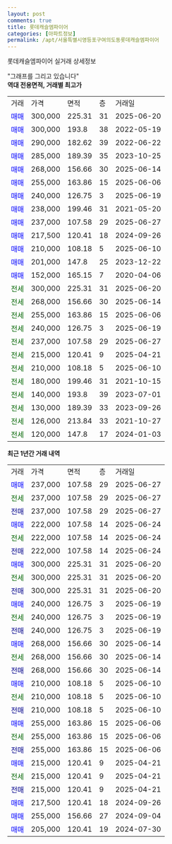 ```yaml
---
layout: post
comments: true
title: 롯데캐슬엠파이어
categories: [아파트정보]
permalink: /apt/서울특별시영등포구여의도동롯데캐슬엠파이어
---
```


롯데캐슬엠파이어 실거래 상세정보

<script type="text/javascript">
  google.charts.load('current', {'packages':['line', 'corechart']});
  google.charts.setOnLoadCallback(drawChart);

  function drawChart() {
    var data = new google.visualization.DataTable();
    data.addColumn('date', '거래일');
    data.addColumn('number', "매매");
    data.addColumn('number', "전세");
    data.addColumn('number', "전매");

    data.addRows([[new Date(Date.parse("2025-06-27")), 237000, null, null], [new Date(Date.parse("2025-06-27")), null, 237000, null], [new Date(Date.parse("2025-06-27")), null, null, 237000], [new Date(Date.parse("2025-06-24")), 222000, null, null], [new Date(Date.parse("2025-06-24")), null, 222000, null], [new Date(Date.parse("2025-06-24")), null, null, 222000], [new Date(Date.parse("2025-06-20")), 300000, null, null], [new Date(Date.parse("2025-06-20")), null, 300000, null], [new Date(Date.parse("2025-06-20")), null, null, 300000], [new Date(Date.parse("2025-06-19")), 240000, null, null], [new Date(Date.parse("2025-06-19")), null, 240000, null], [new Date(Date.parse("2025-06-19")), null, null, 240000], [new Date(Date.parse("2025-06-14")), 268000, null, null], [new Date(Date.parse("2025-06-14")), null, 268000, null], [new Date(Date.parse("2025-06-14")), null, null, 268000], [new Date(Date.parse("2025-06-10")), 210000, null, null], [new Date(Date.parse("2025-06-10")), null, 210000, null], [new Date(Date.parse("2025-06-10")), null, null, 210000], [new Date(Date.parse("2025-06-06")), 255000, null, null], [new Date(Date.parse("2025-06-06")), null, 255000, null], [new Date(Date.parse("2025-06-06")), null, null, 255000], [new Date(Date.parse("2025-04-21")), 215000, null, null], [new Date(Date.parse("2025-04-21")), null, 215000, null], [new Date(Date.parse("2025-04-21")), null, null, 215000], [new Date(Date.parse("2024-09-26")), 217500, null, null], [new Date(Date.parse("2024-09-04")), 255000, null, null], [new Date(Date.parse("2024-07-30")), 205000, null, null]]);

    var options = {
      hAxis: {
        format: 'yyyy/MM/dd'
      },    
      lineWidth: 0,
      pointsVisible: true,    
      title: '최근 1년간 유형별 실거래가 분포',
      legend: { position: 'bottom' }
    };

    var formatter = new google.visualization.NumberFormat({pattern:'###,###'} );
    formatter.format(data, 1);
    formatter.format(data, 2);
    
    setTimeout(function() {
        var chart = new google.visualization.LineChart(document.getElementById('columnchart_material'));
        chart.draw(data, (options));
        document.getElementById('loading').style.display = 'none';
    }, 200);
  }
</script>


<div id="loading" style="z-index:20; display: block; margin-left: 0px">"그래프를 그리고 있습니다"</div>
<div id="columnchart_material" style="width: 95%; margin-left: 0px; display: block"></div>
<!-- contents start -->
<b>역대 전용면적, 거래별 최고가</b>
<table class="sortable">
    <tr>
      <td>거래</td>
      <td>가격</td>
      <td>면적</td>
      <td>층</td>
      <td>거래일</td>
    </tr>
        <tr>
          <td><a style="color: blue">매매</a></td>
          <td>300,000</td>
          <td>225.31</td>
          <td>31</td>
          <td>2025-06-20</td>
        </tr>            <tr>
          <td><a style="color: blue">매매</a></td>
          <td>300,000</td>
          <td>193.8</td>
          <td>38</td>
          <td>2022-05-19</td>
        </tr>            <tr>
          <td><a style="color: blue">매매</a></td>
          <td>290,000</td>
          <td>182.62</td>
          <td>39</td>
          <td>2022-06-22</td>
        </tr>            <tr>
          <td><a style="color: blue">매매</a></td>
          <td>285,000</td>
          <td>189.39</td>
          <td>35</td>
          <td>2023-10-25</td>
        </tr>            <tr>
          <td><a style="color: blue">매매</a></td>
          <td>268,000</td>
          <td>156.66</td>
          <td>30</td>
          <td>2025-06-14</td>
        </tr>            <tr>
          <td><a style="color: blue">매매</a></td>
          <td>255,000</td>
          <td>163.86</td>
          <td>15</td>
          <td>2025-06-06</td>
        </tr>            <tr>
          <td><a style="color: blue">매매</a></td>
          <td>240,000</td>
          <td>126.75</td>
          <td>3</td>
          <td>2025-06-19</td>
        </tr>            <tr>
          <td><a style="color: blue">매매</a></td>
          <td>238,000</td>
          <td>199.46</td>
          <td>31</td>
          <td>2021-05-20</td>
        </tr>            <tr>
          <td><a style="color: blue">매매</a></td>
          <td>237,000</td>
          <td>107.58</td>
          <td>29</td>
          <td>2025-06-27</td>
        </tr>            <tr>
          <td><a style="color: blue">매매</a></td>
          <td>217,500</td>
          <td>120.41</td>
          <td>18</td>
          <td>2024-09-26</td>
        </tr>            <tr>
          <td><a style="color: blue">매매</a></td>
          <td>210,000</td>
          <td>108.18</td>
          <td>5</td>
          <td>2025-06-10</td>
        </tr>            <tr>
          <td><a style="color: blue">매매</a></td>
          <td>201,000</td>
          <td>147.8</td>
          <td>25</td>
          <td>2023-12-22</td>
        </tr>            <tr>
          <td><a style="color: blue">매매</a></td>
          <td>152,000</td>
          <td>165.15</td>
          <td>7</td>
          <td>2020-04-06</td>
        </tr>        
        <tr>
              <td><a style="color: darkgreen">전세</a></td>
              <td>300,000</td>
              <td>225.31</td>
              <td>31</td>
              <td>2025-06-20</td>
            </tr>            <tr>
              <td><a style="color: darkgreen">전세</a></td>
              <td>268,000</td>
              <td>156.66</td>
              <td>30</td>
              <td>2025-06-14</td>
            </tr>            <tr>
              <td><a style="color: darkgreen">전세</a></td>
              <td>255,000</td>
              <td>163.86</td>
              <td>15</td>
              <td>2025-06-06</td>
            </tr>            <tr>
              <td><a style="color: darkgreen">전세</a></td>
              <td>240,000</td>
              <td>126.75</td>
              <td>3</td>
              <td>2025-06-19</td>
            </tr>            <tr>
              <td><a style="color: darkgreen">전세</a></td>
              <td>237,000</td>
              <td>107.58</td>
              <td>29</td>
              <td>2025-06-27</td>
            </tr>            <tr>
              <td><a style="color: darkgreen">전세</a></td>
              <td>215,000</td>
              <td>120.41</td>
              <td>9</td>
              <td>2025-04-21</td>
            </tr>            <tr>
              <td><a style="color: darkgreen">전세</a></td>
              <td>210,000</td>
              <td>108.18</td>
              <td>5</td>
              <td>2025-06-10</td>
            </tr>            <tr>
              <td><a style="color: darkgreen">전세</a></td>
              <td>180,000</td>
              <td>199.46</td>
              <td>31</td>
              <td>2021-10-15</td>
            </tr>            <tr>
              <td><a style="color: darkgreen">전세</a></td>
              <td>140,000</td>
              <td>193.8</td>
              <td>39</td>
              <td>2023-07-01</td>
            </tr>            <tr>
              <td><a style="color: darkgreen">전세</a></td>
              <td>130,000</td>
              <td>189.39</td>
              <td>33</td>
              <td>2023-09-26</td>
            </tr>            <tr>
              <td><a style="color: darkgreen">전세</a></td>
              <td>126,000</td>
              <td>213.84</td>
              <td>33</td>
              <td>2021-10-27</td>
            </tr>            <tr>
              <td><a style="color: darkgreen">전세</a></td>
              <td>120,000</td>
              <td>147.8</td>
              <td>17</td>
              <td>2024-01-03</td>
            </tr>        
    
</table>

<b>최근 1년간 거래 내역</b>

<table class="sortable">
    <tr>
      <td>거래</td>
      <td>가격</td>
      <td>면적</td>
      <td>층</td>
      <td>거래일</td>
    </tr>
    <tr>
      <td><a style="color: blue">매매</a></td>
      <td>237,000</td>
      <td>107.58</td>
      <td>29</td>
      <td>2025-06-27</td>
    </tr>          <tr>
      <td><a style="color: darkgreen">전세</a></td>
      <td>237,000</td>
      <td>107.58</td>
      <td>29</td>
      <td>2025-06-27</td>
    </tr>          <tr>
      <td><a style="color: darkblue">전매</a></td>
      <td>237,000</td>
      <td>107.58</td>
      <td>29</td>
      <td>2025-06-27</td>
    </tr>          <tr>
      <td><a style="color: blue">매매</a></td>
      <td>222,000</td>
      <td>107.58</td>
      <td>14</td>
      <td>2025-06-24</td>
    </tr>          <tr>
      <td><a style="color: darkgreen">전세</a></td>
      <td>222,000</td>
      <td>107.58</td>
      <td>14</td>
      <td>2025-06-24</td>
    </tr>          <tr>
      <td><a style="color: darkblue">전매</a></td>
      <td>222,000</td>
      <td>107.58</td>
      <td>14</td>
      <td>2025-06-24</td>
    </tr>          <tr>
      <td><a style="color: blue">매매</a></td>
      <td>300,000</td>
      <td>225.31</td>
      <td>31</td>
      <td>2025-06-20</td>
    </tr>          <tr>
      <td><a style="color: darkgreen">전세</a></td>
      <td>300,000</td>
      <td>225.31</td>
      <td>31</td>
      <td>2025-06-20</td>
    </tr>          <tr>
      <td><a style="color: darkblue">전매</a></td>
      <td>300,000</td>
      <td>225.31</td>
      <td>31</td>
      <td>2025-06-20</td>
    </tr>          <tr>
      <td><a style="color: blue">매매</a></td>
      <td>240,000</td>
      <td>126.75</td>
      <td>3</td>
      <td>2025-06-19</td>
    </tr>          <tr>
      <td><a style="color: darkgreen">전세</a></td>
      <td>240,000</td>
      <td>126.75</td>
      <td>3</td>
      <td>2025-06-19</td>
    </tr>          <tr>
      <td><a style="color: darkblue">전매</a></td>
      <td>240,000</td>
      <td>126.75</td>
      <td>3</td>
      <td>2025-06-19</td>
    </tr>          <tr>
      <td><a style="color: blue">매매</a></td>
      <td>268,000</td>
      <td>156.66</td>
      <td>30</td>
      <td>2025-06-14</td>
    </tr>          <tr>
      <td><a style="color: darkgreen">전세</a></td>
      <td>268,000</td>
      <td>156.66</td>
      <td>30</td>
      <td>2025-06-14</td>
    </tr>          <tr>
      <td><a style="color: darkblue">전매</a></td>
      <td>268,000</td>
      <td>156.66</td>
      <td>30</td>
      <td>2025-06-14</td>
    </tr>          <tr>
      <td><a style="color: blue">매매</a></td>
      <td>210,000</td>
      <td>108.18</td>
      <td>5</td>
      <td>2025-06-10</td>
    </tr>          <tr>
      <td><a style="color: darkgreen">전세</a></td>
      <td>210,000</td>
      <td>108.18</td>
      <td>5</td>
      <td>2025-06-10</td>
    </tr>          <tr>
      <td><a style="color: darkblue">전매</a></td>
      <td>210,000</td>
      <td>108.18</td>
      <td>5</td>
      <td>2025-06-10</td>
    </tr>          <tr>
      <td><a style="color: blue">매매</a></td>
      <td>255,000</td>
      <td>163.86</td>
      <td>15</td>
      <td>2025-06-06</td>
    </tr>          <tr>
      <td><a style="color: darkgreen">전세</a></td>
      <td>255,000</td>
      <td>163.86</td>
      <td>15</td>
      <td>2025-06-06</td>
    </tr>          <tr>
      <td><a style="color: darkblue">전매</a></td>
      <td>255,000</td>
      <td>163.86</td>
      <td>15</td>
      <td>2025-06-06</td>
    </tr>          <tr>
      <td><a style="color: blue">매매</a></td>
      <td>215,000</td>
      <td>120.41</td>
      <td>9</td>
      <td>2025-04-21</td>
    </tr>          <tr>
      <td><a style="color: darkgreen">전세</a></td>
      <td>215,000</td>
      <td>120.41</td>
      <td>9</td>
      <td>2025-04-21</td>
    </tr>          <tr>
      <td><a style="color: darkblue">전매</a></td>
      <td>215,000</td>
      <td>120.41</td>
      <td>9</td>
      <td>2025-04-21</td>
    </tr>          <tr>
      <td><a style="color: blue">매매</a></td>
      <td>217,500</td>
      <td>120.41</td>
      <td>18</td>
      <td>2024-09-26</td>
    </tr>          <tr>
      <td><a style="color: blue">매매</a></td>
      <td>255,000</td>
      <td>156.66</td>
      <td>27</td>
      <td>2024-09-04</td>
    </tr>          <tr>
      <td><a style="color: blue">매매</a></td>
      <td>205,000</td>
      <td>120.41</td>
      <td>19</td>
      <td>2024-07-30</td>
    </tr>      </table>
<!-- contents end -->    

